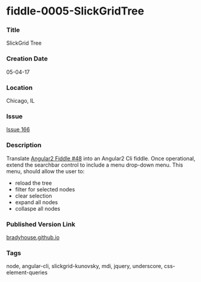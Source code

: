 fiddle-0005-SlickGridTree
======


### Title

SlickGrid Tree


### Creation Date

05-04-17


### Location

Chicago, IL


### Issue

[Issue 166](https://github.com/bradyhouse/house/issues/166)


### Description

Translate [Angular2 Fiddle #48](https://github.com/bradyhouse/house/tree/master/fiddles/angular2/fiddle-0048-SlickGridTree)
into an Angular2 Cli fiddle.  Once operational, extend the searchbar control to include a menu drop-down menu. This menu,
should allow the user to:

  * reload the tree
  * filter for selected nodes
  * clear selection
  * expand all nodes
  * collaspe all nodes


### Published Version Link

[bradyhouse.github.io](http://bradyhouse.github.io/angular2-cli/fiddle-0005-SlickGridTree/#)


### Tags

node, angular-cli, slickgrid-kunovsky, mdi, jquery, underscore, css-element-queries

